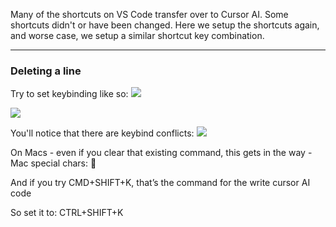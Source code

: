 Many of the shortcuts on VS Code transfer over to Cursor AI. Some shortcuts didn't or have been changed. Here we setup the shortcuts again, and worse case, we setup a similar shortcut key combination.

---

### Deleting a line

Try to set keybinding like so:
![](https://i.imgur.com/9M9QAgm.png)

![](https://i.imgur.com/JX6c3sL.png)

You'll notice that there are keybind conflicts:
![](https://i.imgur.com/6hNNzr0.png)

On Macs - even if you clear that existing command, this gets in the way - Mac special chars: 

And if you try CMD+SHIFT+K, that’s the command for the write cursor AI code

So set it to: CTRL+SHIFT+K